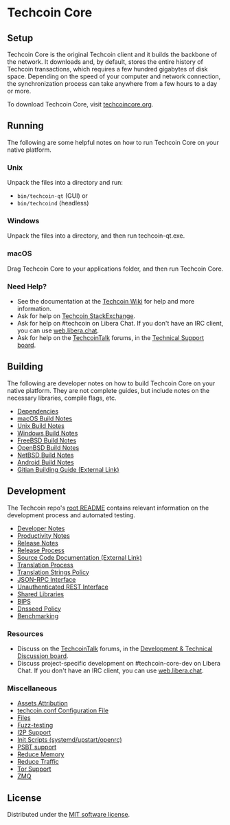 Techcoin Core
=============

Setup
---------------------
Techcoin Core is the original Techcoin client and it builds the backbone of the network. It downloads and, by default, stores the entire history of Techcoin transactions, which requires a few hundred gigabytes of disk space. Depending on the speed of your computer and network connection, the synchronization process can take anywhere from a few hours to a day or more.

To download Techcoin Core, visit [techcoincore.org](https://techcoincore.org/en/download/).

Running
---------------------
The following are some helpful notes on how to run Techcoin Core on your native platform.

### Unix

Unpack the files into a directory and run:

- `bin/techcoin-qt` (GUI) or
- `bin/techcoind` (headless)

### Windows

Unpack the files into a directory, and then run techcoin-qt.exe.

### macOS

Drag Techcoin Core to your applications folder, and then run Techcoin Core.

### Need Help?

* See the documentation at the [Techcoin Wiki](https://en.techcoin.it/wiki/Main_Page)
for help and more information.
* Ask for help on [Techcoin StackExchange](https://techcoin.stackexchange.com).
* Ask for help on #techcoin on Libera Chat. If you don't have an IRC client, you can use [web.libera.chat](https://web.libera.chat/#techcoin).
* Ask for help on the [TechcoinTalk](https://techcointalk.org/) forums, in the [Technical Support board](https://techcointalk.org/index.php?board=4.0).

Building
---------------------
The following are developer notes on how to build Techcoin Core on your native platform. They are not complete guides, but include notes on the necessary libraries, compile flags, etc.

- [Dependencies](dependencies.md)
- [macOS Build Notes](build-osx.md)
- [Unix Build Notes](build-unix.md)
- [Windows Build Notes](build-windows.md)
- [FreeBSD Build Notes](build-freebsd.md)
- [OpenBSD Build Notes](build-openbsd.md)
- [NetBSD Build Notes](build-netbsd.md)
- [Android Build Notes](build-android.md)
- [Gitian Building Guide (External Link)](https://github.com/techcoin-core/docs/blob/master/gitian-building.md)

Development
---------------------
The Techcoin repo's [root README](/README.md) contains relevant information on the development process and automated testing.

- [Developer Notes](developer-notes.md)
- [Productivity Notes](productivity.md)
- [Release Notes](release-notes.md)
- [Release Process](release-process.md)
- [Source Code Documentation (External Link)](https://doxygen.techcoincore.org/)
- [Translation Process](translation_process.md)
- [Translation Strings Policy](translation_strings_policy.md)
- [JSON-RPC Interface](JSON-RPC-interface.md)
- [Unauthenticated REST Interface](REST-interface.md)
- [Shared Libraries](shared-libraries.md)
- [BIPS](bips.md)
- [Dnsseed Policy](dnsseed-policy.md)
- [Benchmarking](benchmarking.md)

### Resources
* Discuss on the [TechcoinTalk](https://techcointalk.org/) forums, in the [Development & Technical Discussion board](https://techcointalk.org/index.php?board=6.0).
* Discuss project-specific development on #techcoin-core-dev on Libera Chat. If you don't have an IRC client, you can use [web.libera.chat](https://web.libera.chat/#techcoin-core-dev).

### Miscellaneous
- [Assets Attribution](assets-attribution.md)
- [techcoin.conf Configuration File](techcoin-conf.md)
- [Files](files.md)
- [Fuzz-testing](fuzzing.md)
- [I2P Support](i2p.md)
- [Init Scripts (systemd/upstart/openrc)](init.md)
- [PSBT support](psbt.md)
- [Reduce Memory](reduce-memory.md)
- [Reduce Traffic](reduce-traffic.md)
- [Tor Support](tor.md)
- [ZMQ](zmq.md)

License
---------------------
Distributed under the [MIT software license](/COPYING).
